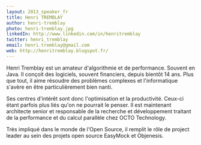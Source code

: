 ```yaml
---
layout: 2013_speaker_fr
title: Henri TREMBLAY
author: henri-tremblay
photo: henri-tremblay.jpg
linkedIn: http://www.linkedin.com/in/henritremblay
twitter: henri_tremblay
email: henri.tremblay@gmail.com
web: http://henritremblay.blogspot.fr/
---
```


Henri Tremblay est un amateur d'algorithmie et de performance. Souvent en Java. Il conçoit des logiciels, souvent financiers, depuis bientôt 14 ans. Plus que tout, il aime résoudre des problèmes complexes et l'informatique s'avère en être particulièrement bien nanti. 

Ses centres d'intérêt sont donc l'optimisation et la productivité. Ceux-ci étant parfois plus liés qu'on ne pourrait le penser. Il est maintenant architecte senior et responsable de la recherche et développement traitant de la performance et du calcul parallèle chez OCTO Technology.

Très impliqué dans le monde de l'Open Source, il remplit le rôle de project leader au sein des projets open source EasyMock et Objenesis.